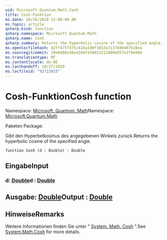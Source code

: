 ```yaml
---
uid: Microsoft.Quantum.Math.Cosh
title: Cosh-Funktion
ms.date: 10/26/2020 12:00:00 AM
ms.topic: article
qsharp.kind: function
qsharp.namespace: Microsoft.Quantum.Math
qsharp.name: Cosh
qsharp.summary: Returns the hyperbolic cosine of the specified angle.
ms.openlocfilehash: d2ff475f475c416a190f1653a7137046d07b18ea
ms.sourcegitcommit: 29e0d88a30e4166fa580132124b0eb57e1f0e986
ms.translationtype: MT
ms.contentlocale: de-DE
ms.lasthandoff: 10/27/2020
ms.locfileid: "92723815"
---
```

# <a name="cosh-function"></a><span data-ttu-id="8276a-102">Cosh-Funktion</span><span class="sxs-lookup"><span data-stu-id="8276a-102">Cosh function</span></span>

<span data-ttu-id="8276a-103">Namespace: [Microsoft. Quantum. Math](xref:Microsoft.Quantum.Math)</span><span class="sxs-lookup"><span data-stu-id="8276a-103">Namespace: [Microsoft.Quantum.Math](xref:Microsoft.Quantum.Math)</span></span>

<span data-ttu-id="8276a-104">Paketen [](https://nuget.org/packages/)</span><span class="sxs-lookup"><span data-stu-id="8276a-104">Package: [](https://nuget.org/packages/)</span></span>


<span data-ttu-id="8276a-105">Gibt den Hyperbelkosinus des angegebenen Winkels zurück.</span><span class="sxs-lookup"><span data-stu-id="8276a-105">Returns the hyperbolic cosine of the specified angle.</span></span>

```qsharp
function Cosh (d : Double) : Double
```


## <a name="input"></a><span data-ttu-id="8276a-106">Eingabe</span><span class="sxs-lookup"><span data-stu-id="8276a-106">Input</span></span>

### <a name="d--double"></a><span data-ttu-id="8276a-107">d: [Double](xref:microsoft.quantum.lang-ref.double)</span><span class="sxs-lookup"><span data-stu-id="8276a-107">d : [Double](xref:microsoft.quantum.lang-ref.double)</span></span>





## <a name="output--double"></a><span data-ttu-id="8276a-108">Ausgabe: [Double](xref:microsoft.quantum.lang-ref.double)</span><span class="sxs-lookup"><span data-stu-id="8276a-108">Output : [Double](xref:microsoft.quantum.lang-ref.double)</span></span>



## <a name="remarks"></a><span data-ttu-id="8276a-109">Hinweise</span><span class="sxs-lookup"><span data-stu-id="8276a-109">Remarks</span></span>

<span data-ttu-id="8276a-110">Weitere Informationen finden Sie unter " [System. Math. Cosh](https://docs.microsoft.com/dotnet/api/system.math.cosh) ".</span><span class="sxs-lookup"><span data-stu-id="8276a-110">See [System.Math.Cosh](https://docs.microsoft.com/dotnet/api/system.math.cosh) for more details.</span></span>